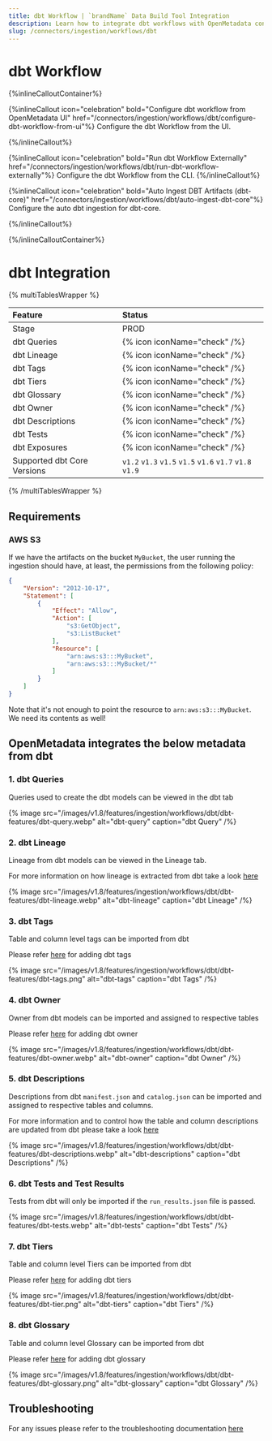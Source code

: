 ```yaml
---
title: dbt Workflow | `brandName` Data Build Tool Integration
description: Learn how to integrate dbt workflows with OpenMetadata connectors for seamless data lineage tracking and metadata ingestion. Step-by-step setup guide included.
slug: /connectors/ingestion/workflows/dbt
---
```


# dbt Workflow

{%inlineCalloutContainer%}

{%inlineCallout
  icon="celebration"
  bold="Configure dbt workflow from OpenMetadata UI"
  href="/connectors/ingestion/workflows/dbt/configure-dbt-workflow-from-ui"%}
Configure the dbt Workflow from the UI.

{%/inlineCallout%}

{%inlineCallout
  icon="celebration"
  bold="Run dbt Workflow Externally"
  href="/connectors/ingestion/workflows/dbt/run-dbt-workflow-externally"%}
Configure the dbt Workflow from the CLI.
{%/inlineCallout%}

{%inlineCallout
  icon="celebration"
  bold="Auto Ingest DBT Artifacts (dbt-core)"
  href="/connectors/ingestion/workflows/dbt/auto-ingest-dbt-core"%}
Configure the auto dbt ingestion for dbt-core.

{%/inlineCallout%}

{%/inlineCalloutContainer%}

# dbt Integration

{% multiTablesWrapper %}

| Feature                     | Status                                    |
| :-------------------------- | :---------------------------------------- |
| Stage                       | PROD                                      |
| dbt Queries                 | {% icon iconName="check" /%}              |
| dbt Lineage                 | {% icon iconName="check" /%}              |
| dbt Tags                    | {% icon iconName="check" /%}              |
| dbt Tiers                   | {% icon iconName="check" /%}              |
| dbt Glossary                | {% icon iconName="check" /%}              |
| dbt Owner                   | {% icon iconName="check" /%}              |
| dbt Descriptions            | {% icon iconName="check" /%}              |
| dbt Tests                   | {% icon iconName="check" /%}              |
| dbt Exposures               | {% icon iconName="check" /%}              |
| Supported dbt Core Versions | `v1.2` `v1.3` `v1.5` `v1.5` `v1.6` `v1.7` `v1.8` `v1.9`|

{% /multiTablesWrapper %}

## Requirements

### AWS S3

If we have the artifacts on the bucket `MyBucket`, the user running the ingestion should have, at least, the permissions
from the following policy:

```json
{
    "Version": "2012-10-17",
    "Statement": [
        {
            "Effect": "Allow",
            "Action": [
                "s3:GetObject",
                "s3:ListBucket"
            ],
            "Resource": [
                "arn:aws:s3:::MyBucket",
                "arn:aws:s3:::MyBucket/*"
            ]
        }
    ]
}
```

Note that it's not enough to point the resource to `arn:aws:s3:::MyBucket`. We need its contents as well!


## OpenMetadata integrates the below metadata from dbt

### 1. dbt Queries

Queries used to create the dbt models can be viewed in the dbt tab

{% image
  src="/images/v1.8/features/ingestion/workflows/dbt/dbt-features/dbt-query.webp"
  alt="dbt-query"
  caption="dbt Query"
 /%}


### 2. dbt Lineage

Lineage from dbt models can be viewed in the Lineage tab.

For more information on how lineage is extracted from dbt take a look [here](/connectors/ingestion/workflows/dbt/ingest-dbt-lineage)

{% image
  src="/images/v1.8/features/ingestion/workflows/dbt/dbt-features/dbt-lineage.webp"
  alt="dbt-lineage"
  caption="dbt Lineage"
 /%}


### 3. dbt Tags

Table and column level tags can be imported from dbt

Please refer [here](/connectors/ingestion/workflows/dbt/ingest-dbt-tags) for adding dbt tags

{% image
  src="/images/v1.8/features/ingestion/workflows/dbt/dbt-features/dbt-tags.png"
  alt="dbt-tags"
  caption="dbt Tags"
 /%}


### 4. dbt Owner

Owner from dbt models can be imported and assigned to respective tables

Please refer [here](/connectors/ingestion/workflows/dbt/ingest-dbt-owner) for adding dbt owner

{% image
  src="/images/v1.8/features/ingestion/workflows/dbt/dbt-features/dbt-owner.webp"
  alt="dbt-owner"
  caption="dbt Owner"
 /%}


### 5. dbt Descriptions

Descriptions from dbt `manifest.json` and `catalog.json` can be imported and assigned to respective tables and columns.

For more information and to control how the table and column descriptions are updated from dbt please take a look [here](/connectors/ingestion/workflows/dbt/ingest-dbt-descriptions)

{% image
  src="/images/v1.8/features/ingestion/workflows/dbt/dbt-features/dbt-descriptions.webp"
  alt="dbt-descriptions"
  caption="dbt Descriptions"
 /%}


### 6. dbt Tests and Test Results

Tests from dbt will only be imported if the `run_results.json` file is passed.

{% image
  src="/images/v1.8/features/ingestion/workflows/dbt/dbt-features/dbt-tests.webp"
  alt="dbt-tests"
  caption="dbt Tests"
 /%}


### 7. dbt Tiers

Table and column level Tiers can be imported from dbt

Please refer [here](/connectors/ingestion/workflows/dbt/ingest-dbt-tier) for adding dbt tiers

{% image
  src="/images/v1.8/features/ingestion/workflows/dbt/dbt-features/dbt-tier.png"
  alt="dbt-tiers"
  caption="dbt Tiers"
 /%}


### 8. dbt Glossary

Table and column level Glossary can be imported from dbt

Please refer [here](/connectors/ingestion/workflows/dbt/ingest-dbt-glossary) for adding dbt glossary

{% image
  src="/images/v1.8/features/ingestion/workflows/dbt/dbt-features/dbt-glossary.png"
  alt="dbt-glossary"
  caption="dbt Glossary"
 /%}


## Troubleshooting

For any issues please refer to the troubleshooting documentation [here](/connectors/ingestion/workflows/dbt/dbt-troubleshooting)

